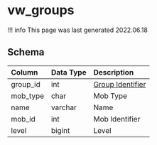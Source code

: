 # vw_groups

!!! info
	This page was last generated 2022.06.18

## Schema

| Column | Data Type | Description |
| :--- | :--- | :--- |
| group_id | int | [Group Identifier](groups.md) |
| mob_type | char | Mob Type |
| name | varchar | Name |
| mob_id | int | Mob Identifier |
| level | bigint | Level |

